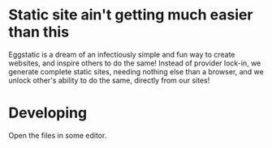 # Static site ain't getting much easier than this
Eggstatic is a dream of an infectiously simple and fun way to create websites, and inspire others to do the same! Instead of provider lock-in, we generate complete static sites, needing nothing else than a browser, and we unlock other's ability to do the same, directly from our sites!

# Developing
Open the files in some editor.
